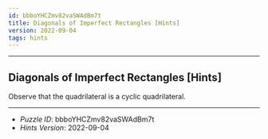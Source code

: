 ```yaml
---
id: bbboYHCZmv82vaSWAdBm7t
title: Diagonals of Imperfect Rectangles [Hints]
version: 2022-09-04
tags: hints
---
```


--------------------------------------------------------------------------------------------

## Diagonals of Imperfect Rectangles [Hints]

Observe that the quadrilateral is a cyclic quadrilateral.

--------------------------------------------------------------------------------------------

* _Puzzle ID_: bbboYHCZmv82vaSWAdBm7t
* _Hints Version_: 2022-09-04
